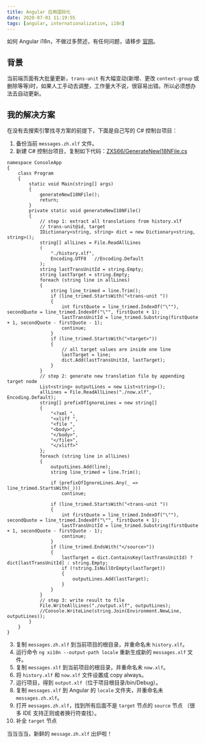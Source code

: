```yaml
---
title: Angular 应用国际化
date: 2020-07-01 11:19:55
tags: [angular, internationalization, i18n]
---
```



如何 Angular i18n，不做过多赘述，有任何问题，请移步 [官网](https://angular.cn/guide/i18n)。

## 背景

当前端页面有大批量更新，`trans-unit` 有大幅变动(新增、更改 `context-group` 或删除等等)时，如果人工手动去调整，工作量大不说，很容易出错。所以必须想办法去自动更新。

## 我的解决方案

在没有去搜索引擎找寻方案的前提下，下面是自己写的 C# 控制台项目：

1. 备份当前 `messages.zh.xlf` 文件。
2. 新建 C# 控制台项目，复制如下代码：[ZXS66/GenerateNewI18NFile.cs](https://gist.github.com/ZXS66/69c397ccc7db3687376edc1ff55acf09)
``` CSharp
namespace ConsoleApp
{
    class Program
    {
        static void Main(string[] args)
        {
            generateNewI18NFile();
            return;
        }
        private static void generateNewI18NFile()
        {
            // step 1: extract all translations from history.xlf
            // trans-unit@id, target
            IDictionary<string, string> dict = new Dictionary<string, string>();
            string[] allLines = File.ReadAllLines
            (
                "./history.xlf",
                Encoding.UTF8   //Encoding.Default
            );
            string lastTransUnitId = string.Empty;
            string lastTarget = string.Empty;
            foreach (string line in allLines)
            {
                string line_trimed = line.Trim();
                if (line_trimed.StartsWith("<trans-unit "))
                {
                    int firstQuote = line_trimed.IndexOf("\""), secondQuote = line_trimed.IndexOf("\"", firstQuote + 1);
                    lastTransUnitId = line_trimed.Substring(firstQuote + 1, secondQuote - firstQuote - 1);
                    continue;
                }
                if (line_trimed.StartsWith("<target>"))
                {
                    // all target values are inside one line
                    lastTarget = line;
                    dict.Add(lastTransUnitId, lastTarget);
                }
            }
            // step 2: generate new translation file by appending target node
            List<string> outputLines = new List<string>();
            allLines = File.ReadAllLines("./now.xlf", Encoding.Default);
            string[] prefixOfIgnoreLines = new string[]
            {
                "<?xml ",
                "<xliff ",
                "<file ",
                "<body>",
                "</body>",
                "</file>",
                "</xliff>"
            };
            foreach (string line in allLines)
            {
                outputLines.Add(line);
                string line_trimed = line.Trim();

                if (prefixOfIgnoreLines.Any(_ => line_trimed.StartsWith(_)))
                    continue;

                if (line_trimed.StartsWith("<trans-unit "))
                {
                    int firstQuote = line_trimed.IndexOf("\""), secondQuote = line_trimed.IndexOf("\"", firstQuote + 1);
                    lastTransUnitId = line_trimed.Substring(firstQuote + 1, secondQuote - firstQuote - 1);
                    continue;
                }
                if (line_trimed.EndsWith("</source>"))
                {
                    lastTarget = dict.ContainsKey(lastTransUnitId) ? dict[lastTransUnitId] : string.Empty;
                    if (!string.IsNullOrEmpty(lastTarget))
                    {
                        outputLines.Add(lastTarget);
                    }
                }
            }
            // step 3: write result to file
            File.WriteAllLines("./output.xlf", outputLines);
            //Console.WriteLine(string.Join(Environment.NewLine, outputLines));
        }
    }
}
```
3. 复制 `messages.zh.xlf` 到当前项目的根目录，并重命名未 `history.xlf`。
4. 运行命令 `ng xi18n --output-path locale` 重新生成新的 `messages.xlf` 文件。
5. 复制 `messages.xlf` 到当前项目的根目录，并重命名未 `now.xlf`。
6. 将 `history.xlf` 和 `now.xlf` 文件设置成 copy always。
7. 运行项目，得到 `output.xlf`（位于项目根目录/bin/Debug）。
8. 复制 `messages.xlf` 到 Angular 的 `locale` 文件夹，并重命名未 `messages.zh.xlf`。
9. 打开 `messages.zh.xlf`，找到所有后面不是 `target` 节点的 `source` 节点 （很多 IDE 支持正则或者换行符查找）。
10. 补全 `target` 节点

当当当当，新鲜的 `message.zh.xlf` 出炉啦！
